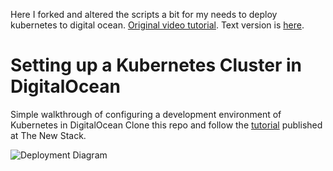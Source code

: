 Here I forked and altered the scripts a bit for my needs to deploy kubernetes to digital ocean.
[Original video tutorial](https://www.youtube.com/watch?v=C8gq5hUWC0g). Text version is [here](https://thenewstack.io/tutorial-run-multi-node-kubernetes-cluster-digitalocean/).

# Setting up a Kubernetes Cluster in DigitalOcean

Simple walkthrough of configuring a development environment of Kubernetes in DigitalOcean
Clone this repo and follow the [tutorial](http://thenewstack.io/tutorial-configuring-ultimate-development-environment-kubernetes/) published at The New Stack.

![Deployment Diagram](https://github.com/janakiramm/do-k8s/blob/master/do-k8s.png?raw=true)

